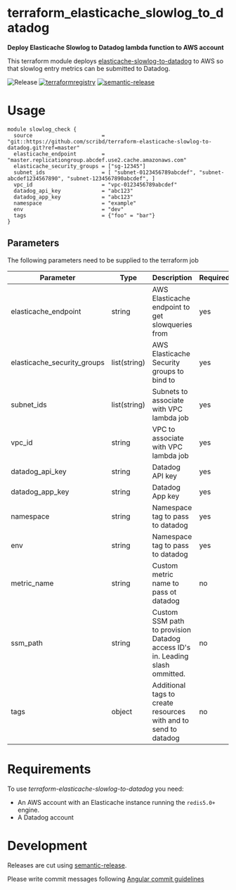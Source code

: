 # terraform_elasticache_slowlog_to_datadog

**Deploy Elasticache Slowlog to Datadog lambda function to AWS account**

This terraform module deploys [elasticache-slowlog-to-datadog](https://github.com/scribd/elasticache-slowlog-to-datadog)
to AWS so that slowlog entry metrics can be submitted to Datadog. 

![Release](https://github.com/scribd/terraform-elasticache-slowlog-to-datadog/workflows/Release/badge.svg)
[![terraformregistry](https://img.shields.io/badge/terraform-registry-blueviolet)](https://registry.terraform.io/modules/scribd/slowlog-to-datadog/elasticache)
[![semantic-release](https://img.shields.io/badge/%20%20%F0%9F%93%A6%F0%9F%9A%80-semantic--release-e10079.svg)](https://github.com/semantic-release/semantic-release)

# Usage

```
module slowlog_check {
  source                      = "git::https://github.com/scribd/terraform-elasticache-slowlog-to-datadog.git?ref=master"
  elasticache_endpoint        = "master.replicationgroup.abcdef.use2.cache.amazonaws.com"
  elasticache_security_groups = ["sg-12345"]
  subnet_ids                  = [ "subnet-0123456789abcdef", "subnet-abcdef1234567890", "subnet-1234567890abcdef", ]
  vpc_id                      = "vpc-0123456789abcdef"
  datadog_api_key             = "abc123"
  datadog_app_key             = "abc123"
  namespace                   = "example"
  env                         = "dev"
  tags                        = {"foo" = "bar"}
}
```

## Parameters

The following parameters need to be supplied to the terraform job

Parameter                   | Type         | Description                                                                  | Required | Default
----------------------------|--------------|------------------------------------------------------------------------------|----------|---------
elasticache_endpoint        | string       | AWS Elasticache endpoint to get slowqueries from                             | yes      | -
elasticache_security_groups | list(string) | AWS Elasticache Security groups to bind to                                   | yes      | []
subnet_ids                  | list(string) | Subnets to associate with VPC lambda job                                     | yes      | -
vpc_id                      | string       | VPC to associate with VPC lambda job                                         | yes      | -
datadog_api_key             | string       | Datadog API key                                                              | yes      | -
datadog_app_key             | string       | Datadog App key                                                              | yes      | -
namespace                   | string       | Namespace tag to pass to datadog                                             | yes      | -
env                         | string       | Namespace tag to pass to datadog                                             | yes      | -
metric_name                 | string       | Custom metric name to pass ot datadog                                        | no       | "elasticache.slowlog"
ssm_path                    | string       | Custom SSM path to provision Datadog access ID's in. Leading slash ommitted. | no       | "slowlog_check"
tags                        | object       | Additional tags to create resources with and to send to datadog              | no       | {}

# Requirements

To use *terraform-elasticache-slowlog-to-datadog* you need:

- An AWS account with an Elasticache instance running the `redis5.0+` engine.
- A Datadog account

# Development

Releases are cut using [semantic-release](https://github.com/semantic-release/semantic-release).

Please write commit messages following [Angular commit guidelines](https://github.com/angular/angular.js/blob/master/DEVELOPERS.md#-git-commit-guidelines)

